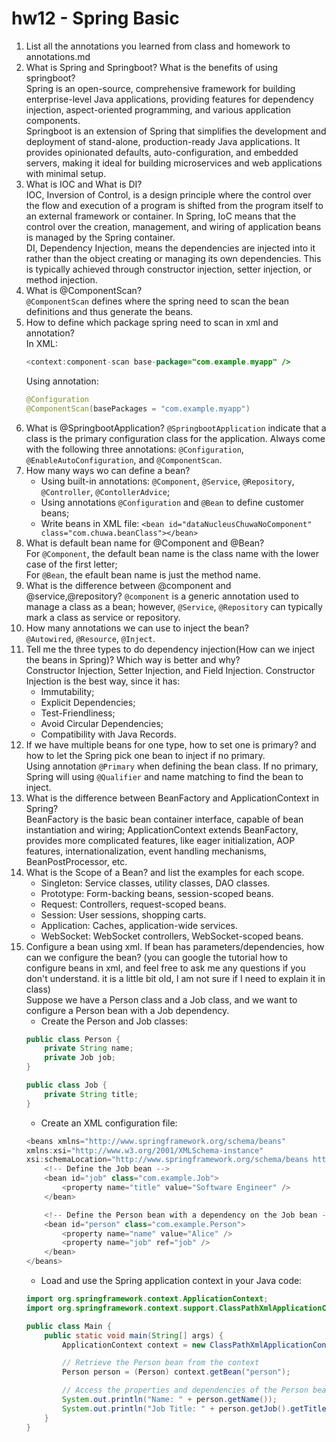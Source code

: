 # hw12 - Spring Basic

1.  List all the annotations you learned from class and homework to annotations.md
2.  What is Spring and Springboot? What is the benefits of using springboot?  
Spring is an open-source, comprehensive framework for building enterprise-level Java applications, providing features for dependency injection, aspect-oriented programming, and various application components.  
Springboot is an extension of Spring that simplifies the development and deployment of stand-alone, production-ready Java applications. It provides opinionated defaults, auto-configuration, and embedded servers, making it ideal for building microservices and web applications with minimal setup.
3.  What is IOC and What is DI?  
IOC, Inversion of Control, is a design principle where the control over the flow and execution of a program is shifted from the program itself to an external framework or container. In Spring, IoC means that the control over the creation, management, and wiring of application beans is managed by the Spring container.  
DI, Dependency Injection, means the dependencies are injected into it rather than the object creating or managing its own dependencies. This is typically achieved through constructor injection, setter injection, or method injection.
4.  What is @ComponentScan?  
`@ComponentScan` defines where the spring need to scan the bean definitions and thus generate the beans.
5.  How to define which package spring need to scan in xml and annotation?   
    In XML:  
    ```java
    <context:component-scan base-package="com.example.myapp" />
    ```
    Using annotation:
    ```java
    @Configuration
    @ComponentScan(basePackages = "com.example.myapp")
    ```
6.  What is @SpringbootApplication?
    `@SpringbootApplication` indicate that a class is the primary configuration class for the application. Always come with the following three annotations: `@Configuration`, `@EnableAutoConfiguration`, and `@ComponentScan`.
7.  How many ways wo can define a bean?  
    - Using built-in annotations: `@Component`, `@Service`, `@Repository`, `@Controller`, `@ContollerAdvice`;
    - Using annotations `@Configuration` and `@Bean` to define customer beans;
    - Write beans in XML file: 
        ```<bean id="dataNucleusChuwaNoComponent" class="com.chuwa.beanClass"></bean>``` 
8.  What is default bean name for  @Component and  @Bean?  
    For `@Component`, the default bean name is the class name with the lower case of the first letter;  
    For `@Bean`, the efault bean name is just the method name.
9.  What is the difference between  @component and  @service,@repository?
    `@component`  is a generic annotation used to manage a class as a bean; however, `@Service`, `@Repository` can typically mark a class as service or repository.
10. How many annotations we can use to inject the bean?  
    `@Autowired`, `@Resource`, `@Inject`.
11. Tell me the three types to do dependency injection(How can we inject the beans in Spring)? Which way is better and why?  
    Constructor Injection, Setter Injection, and Field Injection. Constructor Injection is the best way, since it has:
    - Immutability;
    - Explicit Dependencies;
    - Test-Friendliness;
    - Avoid Circular Dependencies;
    - Compatibility with Java Records.
12. If we have multiple beans for one type, how to set one is primary? and how to let the Spring pick one bean to inject if no primary.  
    Using annotation `@Primary` when defining the bean class. If no primary, Spring will using `@Qualifier` and name matching to find the bean to inject.
13. What is the difference between BeanFactory and ApplicationContext in Spring?  
    BeanFactory is the basic bean container interface, capable of bean instantiation and wiring; ApplicationContext extends BeanFactory, provides more complicated features, like eager initialization, AOP features, internationalization, event handling mechanisms, BeanPostProcessor, etc.
14. What is the Scope of a Bean?  and list the examples for each scope.  
    - Singleton: Service classes, utility classes, DAO classes.
    - Prototype: Form-backing beans, session-scoped beans.
    - Request: Controllers, request-scoped beans.
    - Session: User sessions, shopping carts.
    - Application: Caches, application-wide services.
    - WebSocket: WebSocket controllers, WebSocket-scoped beans.
15. Configure a bean using xml. If bean has parameters/dependencies, how can we configure the bean? (you can google the tutorial how to configure beans in xml, and feel free to ask me any questions if you don't understand. it is a little bit old, I am not sure if I need to explain it in class)  
    Suppose we have a Person class and a Job class, and we want to configure a Person bean with a Job dependency.
    - Create the Person and Job classes:
    ```java
    public class Person {
        private String name;
        private Job job;
    }
    
    public class Job {
        private String title;
    }
    ```
    - Create an XML configuration file:
    ```java
    <beans xmlns="http://www.springframework.org/schema/beans"
    xmlns:xsi="http://www.w3.org/2001/XMLSchema-instance"
    xsi:schemaLocation="http://www.springframework.org/schema/beans http://www.springframework.org/schema/beans/spring-beans.xsd">
        <!-- Define the Job bean -->
        <bean id="job" class="com.example.Job">
            <property name="title" value="Software Engineer" />
        </bean>

        <!-- Define the Person bean with a dependency on the Job bean -->
        <bean id="person" class="com.example.Person">
            <property name="name" value="Alice" />
            <property name="job" ref="job" />
        </bean>
    </beans>
    ```
    - Load and use the Spring application context in your Java code:
    ```java
    import org.springframework.context.ApplicationContext;
    import org.springframework.context.support.ClassPathXmlApplicationContext;
    
    public class Main {
        public static void main(String[] args) {
            ApplicationContext context = new ClassPathXmlApplicationContext("applicationContext.xml");
    
            // Retrieve the Person bean from the context
            Person person = (Person) context.getBean("person");
    
            // Access the properties and dependencies of the Person bean
            System.out.println("Name: " + person.getName());
            System.out.println("Job Title: " + person.getJob().getTitle());
        }
    }
    ```
    